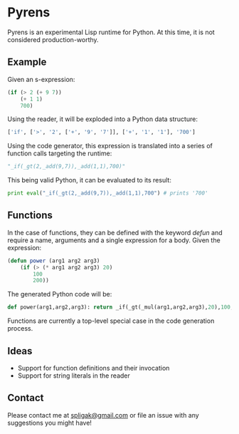 Pyrens
======

Pyrens is an experimental Lisp runtime for Python. At this time, it is not considered production-worthy.

Example
-------

Given an s-expression:

```lisp
(if (> 2 (+ 9 7))
    (+ 1 1)
    700)
```

Using the reader, it will be exploded into a Python data structure:

```python
['if', ['>', '2', ['+', '9', '7']], ['+', '1', '1'], '700']
```

Using the code generator, this expression is translated into a series of function calls targeting the runtime:

```python
"_if(_gt(2,_add(9,7)),_add(1,1),700)"
```

This being valid Python, it can be evaluated to its result:

```python
print eval("_if(_gt(2,_add(9,7)),_add(1,1),700") # prints '700'
```

Functions
---------

In the case of functions, they can be defined with the keyword *defun* and require a name, arguments and a single expression for a body. Given the expression:

```lisp
(defun power (arg1 arg2 arg3)
    (if (> (* arg1 arg2 arg3) 20)
        100
        200))
```

The generated Python code will be:

```python
def power(arg1,arg2,arg3): return _if(_gt(_mul(arg1,arg2,arg3),20),100,200)
```

Functions are currently a top-level special case in the code generation process.

Ideas
-----
* Support for function definitions and their invocation
* Support for string literals in the reader

Contact
-------
Please contact me at spligak@gmail.com or file an issue with any suggestions you might have!
